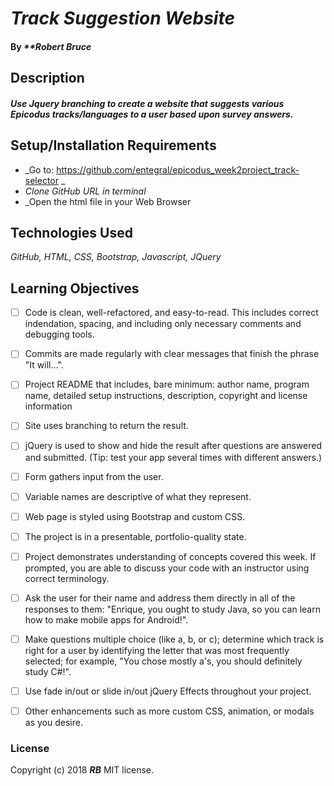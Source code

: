 # _Track Suggestion Website_

#### By _**Robert Bruce_

## Description

#### _Use Jquery branching to create a website that suggests various Epicodus tracks/languages to a user based upon survey answers._

## Setup/Installation Requirements

* _Go to: https://github.com/entegral/epicodus_week2project_track-selector _
* _Clone GitHub URL in terminal_
* _Open the html file in your Web Browser

## Technologies Used
_GitHub, HTML, CSS, Bootstrap, Javascript, JQuery_

## Learning Objectives

- [ ] Code is clean, well-refactored, and easy-to-read. This includes correct indendation, spacing, and including only necessary comments and debugging tools.

- [ ] Commits are made regularly with clear messages that finish the phrase "It will…".

- [ ] Project README that includes, bare minimum: author name, program name, detailed setup instructions, description, copyright and license information

- [ ] Site uses branching to return the result.

- [ ] jQuery is used to show and hide the result after questions are answered and submitted. (Tip: test your app several times with different answers.)

- [ ] Form gathers input from the user.

- [ ] Variable names are descriptive of what they represent.

- [ ] Web page is styled using Bootstrap and custom CSS.

- [ ] The project is in a presentable, portfolio-quality state.

- [ ] Project demonstrates understanding of concepts covered this week. If prompted, you are able to discuss your code with an instructor using correct terminology.

- [ ] Ask the user for their name and address them directly in all of the responses to them: "Enrique, you ought to study Java, so you can learn how to make mobile apps for Android!".

- [ ] Make questions multiple choice (like a, b, or c); determine which track is right for a user by identifying the letter that was most frequently selected; for example, "You chose mostly a's, you should definitely study C#!".

- [ ] Use fade in/out or slide in/out jQuery Effects throughout your project.

- [ ] Other enhancements such as more custom CSS, animation, or modals as you desire.


### License
Copyright (c) 2018 **_RB_** MIT license.
